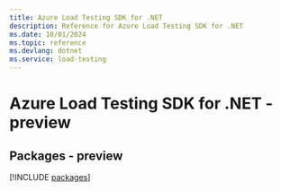 ```yaml
---
title: Azure Load Testing SDK for .NET
description: Reference for Azure Load Testing SDK for .NET
ms.date: 10/01/2024
ms.topic: reference
ms.devlang: dotnet
ms.service: load-testing
---
```

# Azure Load Testing SDK for .NET - preview
## Packages - preview
[!INCLUDE [packages](load-testing-index.md)]